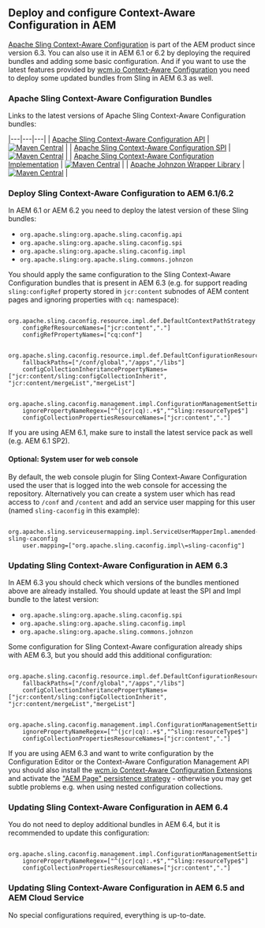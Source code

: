 ## Deploy and configure Context-Aware Configuration in AEM

[Apache Sling Context-Aware Configuration][sling-caconfig] is part of the AEM product since version 6.3. You can also use it in AEM 6.1 or 6.2 by deploying the required bundles and adding some basic configuration. And if you want to use the latest features provided by [wcm.io Context-Aware Configuration][wcmio-caconfig] you need to deploy some updated bundles from Sling in AEM 6.3 as well.

### Apache Sling Context-Aware Configuration Bundles

Links to the latest versions of Apache Sling Context-Aware Configuration bundles:

|---|---|---|
| [Apache Sling Context-Aware Configuration API](https://maven-badges.herokuapp.com/maven-central/org.apache.sling/org.apache.sling.caconfig.api) | [![Maven Central](https://maven-badges.herokuapp.com/maven-central/org.apache.sling/org.apache.sling.caconfig.api/badge.svg)](https://maven-badges.herokuapp.com/maven-central/org.apache.sling/org.apache.sling.caconfig.api) |
| [Apache Sling Context-Aware Configuration SPI](https://maven-badges.herokuapp.com/maven-central/org.apache.sling/org.apache.sling.caconfig.spi) | [![Maven Central](https://maven-badges.herokuapp.com/maven-central/org.apache.sling/org.apache.sling.caconfig.spi/badge.svg)](https://maven-badges.herokuapp.com/maven-central/org.apache.sling/org.apache.sling.caconfig.spi) |
| [Apache Sling Context-Aware Configuration Implementation](https://maven-badges.herokuapp.com/maven-central/org.apache.sling/org.apache.sling.caconfig.impl) | [![Maven Central](https://maven-badges.herokuapp.com/maven-central/org.apache.sling/org.apache.sling.caconfig.impl/badge.svg)](https://maven-badges.herokuapp.com/maven-central/org.apache.sling/org.apache.sling.caconfig.impl) |
| [Apache Johnzon Wrapper Library](https://maven-badges.herokuapp.com/maven-central/org.apache.sling/org.apache.sling.commons.johnzon) | [![Maven Central](https://maven-badges.herokuapp.com/maven-central/org.apache.sling/org.apache.sling.commons.johnzon/badge.svg)](https://maven-badges.herokuapp.com/maven-central/org.apache.sling/org.apache.sling.commons.johnzon) |


### Deploy Sling Context-Aware Configuration to AEM 6.1/6.2

In AEM 6.1 or AEM 6.2 you need to deploy the latest version of these Sling bundles:

* `org.apache.sling:org.apache.sling.caconfig.api`
* `org.apache.sling:org.apache.sling.caconfig.spi`
* `org.apache.sling:org.apache.sling.caconfig.impl`
* `org.apache.sling:org.apache.sling.commons.johnzon`

You should apply the same configuration to the Sling Context-Aware Configuration bundles that is present in AEM 6.3 (e.g. for support reading `sling:configRef` property stored in `jcr:content` subnodes of AEM content pages and ignoring properties with `cq:` namespace):

```
  org.apache.sling.caconfig.resource.impl.def.DefaultContextPathStrategy
    configRefResourceNames=["jcr:content","."]
    configRefPropertyNames=["cq:conf"]

  org.apache.sling.caconfig.resource.impl.def.DefaultConfigurationResourceResolvingStrategy
    fallbackPaths=["/conf/global","/apps","/libs"]
    configCollectionInheritancePropertyNames=["jcr:content/sling:configCollectionInherit", "jcr:content/mergeList","mergeList"]

  org.apache.sling.caconfig.management.impl.ConfigurationManagementSettingsImpl
    ignorePropertyNameRegex=["^(jcr|cq):.+$","^sling:resourceType$"]
    configCollectionPropertiesResourceNames=["jcr:content","."]
```

If you are using AEM 6.1, make sure to install the latest service pack as well (e.g. AEM 6.1 SP2).

#### Optional: System user for web console

By default, the web console plugin for Sling Context-Aware Configuration used the user that is logged into the web console for accessing the repository. Alternatively you can create a system user which has read access to `/conf` and `/content` and add an service user mapping for this user (named `sling-caconfig` in this example):

```
  org.apache.sling.serviceusermapping.impl.ServiceUserMapperImpl.amended-sling-caconfig
    user.mapping=["org.apache.sling.caconfig.impl\=sling-caconfig"]
```


### Updating Sling Context-Aware Configuration in AEM 6.3

In AEM 6.3 you should check which versions of the bundles mentioned above are already installed. You should update at least the SPI and Impl bundle to the latest version:

* `org.apache.sling:org.apache.sling.caconfig.spi`
* `org.apache.sling:org.apache.sling.caconfig.impl`
* `org.apache.sling:org.apache.sling.commons.johnzon`

Some configuration for Sling Context-Aware configuration already ships with AEM 6.3, but you should add this additional configuration:

```
  org.apache.sling.caconfig.resource.impl.def.DefaultConfigurationResourceResolvingStrategy
    fallbackPaths=["/conf/global","/apps","/libs"]
    configCollectionInheritancePropertyNames=["jcr:content/sling:configCollectionInherit", "jcr:content/mergeList","mergeList"]

  org.apache.sling.caconfig.management.impl.ConfigurationManagementSettingsImpl
    ignorePropertyNameRegex=["^(jcr|cq):.+$","^sling:resourceType$"]
    configCollectionPropertiesResourceNames=["jcr:content","."]
```

If you are using AEM 6.3 and want to write configuration by the Configuration Editor or the Context-Aware Configuration Management API you should also install the [wcm.io Context-Aware Configuration Extensions][wcmio-caconfig-extensions] and activate the ["AEM Page" persistence strategy][wcmio-caconfig-extensions-persistence-aempage] - otherwise you may get subtle problems e.g. when using nested configuration collections.


### Updating Sling Context-Aware Configuration in AEM 6.4

You do not need to deploy additional bundles in AEM 6.4, but it is recommended to update this configuration:

```
  org.apache.sling.caconfig.management.impl.ConfigurationManagementSettingsImpl
    ignorePropertyNameRegex=["^(jcr|cq):.+$","^sling:resourceType$"]
    configCollectionPropertiesResourceNames=["jcr:content","."]
```


[sling-caconfig]: https://sling.apache.org/documentation/bundles/context-aware-configuration/context-aware-configuration.html
[wcmio-caconfig]: https://wcm.io/caconfig/
[wcmio-caconfig-extensions]: https://wcm.io/caconfig/extensions/
[wcmio-caconfig-extensions-persistence-aempage]: https://wcm.io/caconfig/extensions/persistence-strategies.html


### Updating Sling Context-Aware Configuration in AEM 6.5 and AEM Cloud Service

No special configurations required, everything is up-to-date.
